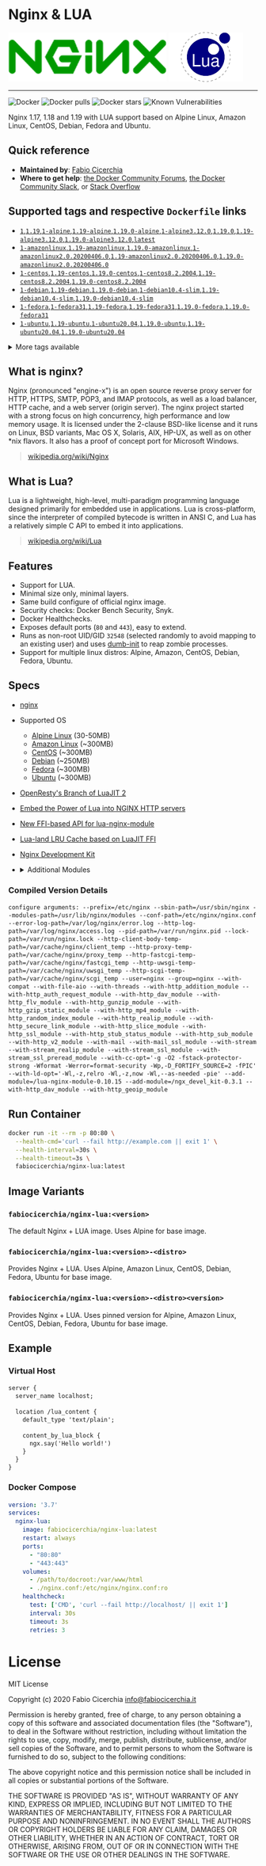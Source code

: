 # Nginx & LUA

![nginx logo](docs/logo-nginx.png)
![lua logo](docs/logo-lua.png)

---

![Docker](https://github.com/fabiocicerchia/nginx-lua/workflows/Docker/badge.svg)
![Docker pulls](https://img.shields.io/docker/pulls/fabiocicerchia/nginx-lua.svg "Docker pulls")
![Docker stars](https://img.shields.io/docker/stars/fabiocicerchia/nginx-lua.svg "Docker stars")
![Known Vulnerabilities](https://img.shields.io/badge/vulnerabilities-snyk-4b45a9)


Nginx 1.17, 1.18 and 1.19 with LUA support based on Alpine Linux, Amazon Linux, CentOS, Debian, Fedora and Ubuntu.

## Quick reference

 - **Maintained by**: [Fabio Cicerchia](https://github.com/fabiocicerchia)
 - **Where to get help**: [the Docker Community Forums](https://forums.docker.com/), [the Docker Community Slack](https://dockr.ly/slack), or [Stack Overflow](https://stackoverflow.com/search?tab=newest&q=docker)

## Supported tags and respective `Dockerfile` links

- [`1`,`1.19`,`1-alpine`,`1.19-alpine`,`1.19.0-alpine`,`1-alpine3.12.0`,`1.19.0`,`1.19-alpine3.12.0`,`1.19.0-alpine3.12.0`,`latest`](https://github.com/fabiocicerchia/nginx-lua/blob/master/nginx/1.19.0/alpine/3.12.0/Dockerfile)
- [`1-amazonlinux`,`1.19-amazonlinux`,`1.19.0-amazonlinux`,`1-amazonlinux2.0.20200406.0`,`1.19-amazonlinux2.0.20200406.0`,`1.19.0-amazonlinux2.0.20200406.0`](https://github.com/fabiocicerchia/nginx-lua/blob/master/nginx/1.19.0/amazonlinux/2.0.20200406.0/Dockerfile)
- [`1-centos`,`1.19-centos`,`1.19.0-centos`,`1-centos8.2.2004`,`1.19-centos8.2.2004`,`1.19.0-centos8.2.2004`](https://github.com/fabiocicerchia/nginx-lua/blob/master/nginx/1.19.0/centos/8.2.2004/Dockerfile)
- [`1-debian`,`1.19-debian`,`1.19.0-debian`,`1-debian10.4-slim`,`1.19-debian10.4-slim`,`1.19.0-debian10.4-slim`](https://github.com/fabiocicerchia/nginx-lua/blob/master/nginx/1.19.0/debian/10.4-slim/Dockerfile)
- [`1-fedora`,`1-fedora31`,`1.19-fedora`,`1.19-fedora31`,`1.19.0-fedora`,`1.19.0-fedora31`](https://github.com/fabiocicerchia/nginx-lua/blob/master/nginx/1.19.0/fedora/31/Dockerfile)
- [`1-ubuntu`,`1.19-ubuntu`,`1-ubuntu20.04`,`1.19.0-ubuntu`,`1.19-ubuntu20.04`,`1.19.0-ubuntu20.04`](https://github.com/fabiocicerchia/nginx-lua/blob/master/nginx/1.19.0/ubuntu/20.04/Dockerfile)

<details><summary>More tags available</summary>

- [`1.19-ubuntu19.10`,`1.19.0-ubuntu19.10`](https://github.com/fabiocicerchia/nginx-lua/blob/master/nginx/1.19.0/ubuntu/19.10/Dockerfile)
- [`1.19-ubuntu18.04`,`1.19.0-ubuntu18.04`](https://github.com/fabiocicerchia/nginx-lua/blob/master/nginx/1.19.0/ubuntu/18.04/Dockerfile)
- [`1.19-fedora30`,`1.19.0-fedora30`](https://github.com/fabiocicerchia/nginx-lua/blob/master/nginx/1.19.0/fedora/30/Dockerfile)
- [`1.19-fedora29`,`1.19.0-fedora29`](https://github.com/fabiocicerchia/nginx-lua/blob/master/nginx/1.19.0/fedora/29/Dockerfile)
- [`1.19-debian9.12-slim`,`1.19.0-debian9.12-slim`](https://github.com/fabiocicerchia/nginx-lua/blob/master/nginx/1.19.0/debian/9.12-slim/Dockerfile)
- [`1.19-debian8.11-slim`,`1.19.0-debian8.11-slim`](https://github.com/fabiocicerchia/nginx-lua/blob/master/nginx/1.19.0/debian/8.11-slim/Dockerfile)
- [`1.19-centos7.8.2003`,`1.19.0-centos7.8.2003`](https://github.com/fabiocicerchia/nginx-lua/blob/master/nginx/1.19.0/centos/7.8.2003/Dockerfile)
- [`1.19-amazonlinux2018.03.0.20200318.1`,`1.19.0-amazonlinux2018.03.0.20200318.1`](https://github.com/fabiocicerchia/nginx-lua/blob/master/nginx/1.19.0/amazonlinux/2018.03.0.20200318.1/Dockerfile)
- [`1.19-alpine3.11.6`,`1.19.0-alpine3.11.6`](https://github.com/fabiocicerchia/nginx-lua/blob/master/nginx/1.19.0/alpine/3.11.6/Dockerfile)
- [`1.19-alpine3.10.5`,`1.19.0-alpine3.10.5`](https://github.com/fabiocicerchia/nginx-lua/blob/master/nginx/1.19.0/alpine/3.10.5/Dockerfile)
- [`1.18-ubuntu`,`1.18.0-ubuntu`,`1.18-ubuntu20.04`,`1.18.0-ubuntu20.04`](https://github.com/fabiocicerchia/nginx-lua/blob/master/nginx/1.18.0/ubuntu/20.04/Dockerfile)
- [`1.18-ubuntu19.10`,`1.18.0-ubuntu19.10`](https://github.com/fabiocicerchia/nginx-lua/blob/master/nginx/1.18.0/ubuntu/19.10/Dockerfile)
- [`1.18-ubuntu18.04`,`1.18.0-ubuntu18.04`](https://github.com/fabiocicerchia/nginx-lua/blob/master/nginx/1.18.0/ubuntu/18.04/Dockerfile)
- [`1.18-fedora`,`1.18-fedora31`,`1.18.0-fedora`,`1.18.0-fedora31`](https://github.com/fabiocicerchia/nginx-lua/blob/master/nginx/1.18.0/fedora/31/Dockerfile)
- [`1.18-fedora30`,`1.18.0-fedora30`](https://github.com/fabiocicerchia/nginx-lua/blob/master/nginx/1.18.0/fedora/30/Dockerfile)
- [`1.18-fedora29`,`1.18.0-fedora29`](https://github.com/fabiocicerchia/nginx-lua/blob/master/nginx/1.18.0/fedora/29/Dockerfile)
- [`1.18-debian`,`1.18.0-debian`,`1.18-debian10.4-slim`,`1.18.0-debian10.4-slim`](https://github.com/fabiocicerchia/nginx-lua/blob/master/nginx/1.18.0/debian/10.4-slim/Dockerfile)
- [`1.18-debian9.12-slim`,`1.18.0-debian9.12-slim`](https://github.com/fabiocicerchia/nginx-lua/blob/master/nginx/1.18.0/debian/9.12-slim/Dockerfile)
- [`1.18-debian8.11-slim`,`1.18.0-debian8.11-slim`](https://github.com/fabiocicerchia/nginx-lua/blob/master/nginx/1.18.0/debian/8.11-slim/Dockerfile)
- [`1.18-centos`,`1.18.0-centos`,`1.18-centos8.2.2004`,`1.18.0-centos8.2.2004`](https://github.com/fabiocicerchia/nginx-lua/blob/master/nginx/1.18.0/centos/8.2.2004/Dockerfile)
- [`1.18-centos7.8.2003`,`1.18.0-centos7.8.2003`](https://github.com/fabiocicerchia/nginx-lua/blob/master/nginx/1.18.0/centos/7.8.2003/Dockerfile)
- [`1.18-amazonlinux`,`1.18.0-amazonlinux`,`1.18-amazonlinux2.0.20200406.0`,`1.18.0-amazonlinux2.0.20200406.0`](https://github.com/fabiocicerchia/nginx-lua/blob/master/nginx/1.18.0/amazonlinux/2.0.20200406.0/Dockerfile)
- [`1.18-amazonlinux2018.03.0.20200318.1`,`1.18.0-amazonlinux2018.03.0.20200318.1`](https://github.com/fabiocicerchia/nginx-lua/blob/master/nginx/1.18.0/amazonlinux/2018.03.0.20200318.1/Dockerfile)
- [`1.18-alpine`,`1.18.0-alpine`,`1.18-alpine3.12.0`,`1.18.0-alpine3.12.0`](https://github.com/fabiocicerchia/nginx-lua/blob/master/nginx/1.18.0/alpine/3.12.0/Dockerfile)
- [`1.18-alpine3.11.6`,`1.18.0-alpine3.11.6`](https://github.com/fabiocicerchia/nginx-lua/blob/master/nginx/1.18.0/alpine/3.11.6/Dockerfile)
- [`1.18-alpine3.10.5`,`1.18.0-alpine3.10.5`](https://github.com/fabiocicerchia/nginx-lua/blob/master/nginx/1.18.0/alpine/3.10.5/Dockerfile)
- [`1.17-ubuntu`,`1.17.10-ubuntu`,`1.17-ubuntu20.04`,`1.17.10-ubuntu20.04`](https://github.com/fabiocicerchia/nginx-lua/blob/master/nginx/1.17.10/ubuntu/20.04/Dockerfile)
- [`1.17-ubuntu19.10`,`1.17.10-ubuntu19.10`](https://github.com/fabiocicerchia/nginx-lua/blob/master/nginx/1.17.10/ubuntu/19.10/Dockerfile)
- [`1.17-ubuntu18.04`,`1.17.10-ubuntu18.04`](https://github.com/fabiocicerchia/nginx-lua/blob/master/nginx/1.17.10/ubuntu/18.04/Dockerfile)
- [`1.17-fedora`,`1.17-fedora31`,`1.17.10-fedora`,`1.17.10-fedora31`](https://github.com/fabiocicerchia/nginx-lua/blob/master/nginx/1.17.10/fedora/31/Dockerfile)
- [`1.17-fedora30`,`1.17.10-fedora30`](https://github.com/fabiocicerchia/nginx-lua/blob/master/nginx/1.17.10/fedora/30/Dockerfile)
- [`1.17-fedora29`,`1.17.10-fedora29`](https://github.com/fabiocicerchia/nginx-lua/blob/master/nginx/1.17.10/fedora/29/Dockerfile)
- [`1.17-debian`,`1.17.10-debian`,`1.17-debian10.4-slim`,`1.17.10-debian10.4-slim`](https://github.com/fabiocicerchia/nginx-lua/blob/master/nginx/1.17.10/debian/10.4-slim/Dockerfile)
- [`1.17-debian9.12-slim`,`1.17.10-debian9.12-slim`](https://github.com/fabiocicerchia/nginx-lua/blob/master/nginx/1.17.10/debian/9.12-slim/Dockerfile)
- [`1.17-debian8.11-slim`,`1.17.10-debian8.11-slim`](https://github.com/fabiocicerchia/nginx-lua/blob/master/nginx/1.17.10/debian/8.11-slim/Dockerfile)
- [`1.17-centos`,`1.17.10-centos`,`1.17-centos8.2.2004`,`1.17.10-centos8.2.2004`](https://github.com/fabiocicerchia/nginx-lua/blob/master/nginx/1.17.10/centos/8.2.2004/Dockerfile)
- [`1.17-centos7.8.2003`,`1.17.10-centos7.8.2003`](https://github.com/fabiocicerchia/nginx-lua/blob/master/nginx/1.17.10/centos/7.8.2003/Dockerfile)
- [`1.17-amazonlinux`,`1.17.10-amazonlinux`,`1.17-amazonlinux2.0.20200406.0`,`1.17.10-amazonlinux2.0.20200406.0`](https://github.com/fabiocicerchia/nginx-lua/blob/master/nginx/1.17.10/amazonlinux/2.0.20200406.0/Dockerfile)
- [`1.17-amazonlinux2018.03.0.20200318.1`,`1.17.10-amazonlinux2018.03.0.20200318.1`](https://github.com/fabiocicerchia/nginx-lua/blob/master/nginx/1.17.10/amazonlinux/2018.03.0.20200318.1/Dockerfile)
- [`1.17-alpine`,`1.17.10-alpine`,`1.17-alpine3.12.0`,`1.17.10-alpine3.12.0`](https://github.com/fabiocicerchia/nginx-lua/blob/master/nginx/1.17.10/alpine/3.12.0/Dockerfile)
- [`1.17-alpine3.11.6`,`1.17.10-alpine3.11.6`](https://github.com/fabiocicerchia/nginx-lua/blob/master/nginx/1.17.10/alpine/3.11.6/Dockerfile)
- [`1.17-alpine3.10.5`,`1.17.10-alpine3.10.5`](https://github.com/fabiocicerchia/nginx-lua/blob/master/nginx/1.17.10/alpine/3.10.5/Dockerfile)
</details>

## What is nginx?

Nginx (pronounced "engine-x") is an open source reverse proxy server for HTTP, HTTPS, SMTP, POP3, and IMAP protocols, as well as a load balancer, HTTP cache, and a web server (origin server). The nginx project started with a strong focus on high concurrency, high performance and low memory usage. It is licensed under the 2-clause BSD-like license and it runs on Linux, BSD variants, Mac OS X, Solaris, AIX, HP-UX, as well as on other *nix flavors. It also has a proof of concept port for Microsoft Windows.

> [wikipedia.org/wiki/Nginx](https://en.wikipedia.org/wiki/Nginx)

## What is Lua?

Lua is a lightweight, high-level, multi-paradigm programming language designed primarily for embedded use in applications. Lua is cross-platform, since the interpreter of compiled bytecode is written in ANSI C, and Lua has a relatively simple C API to embed it into applications.

> [wikipedia.org/wiki/Lua](https://en.wikipedia.org/wiki/Lua_(programming_language))

## Features

 - Support for LUA.
 - Minimal size only, minimal layers.
 - Same build configure of official nginx image.
 - Security checks: Docker Bench Security, Snyk.
 - Docker Healthchecks.
 - Exposes default ports (`80` and `443`), easy to extend.
 - Runs as non-root UID/GID `32548` (selected randomly to avoid mapping to an existing user) and uses [dumb-init](https://github.com/Yelp/dumb-init) to reap zombie processes.
 - Support for multiple linux distros: Alpine, Amazon, CentOS, Debian, Fedora, Ubuntu.

## Specs

 - [nginx](https://nginx.org/en/download.html)
 - Supported OS
   - [Alpine Linux](https://hub.docker.com/_/alpine) (30-50MB)
   - [Amazon Linux](https://hub.docker.com/_/amazonlinux) (~300MB)
   - [CentOS](https://hub.docker.com/_/centos) (~300MB)
   - [Debian](https://hub.docker.com/_/debian) (~250MB)
   - [Fedora](https://hub.docker.com/_/fedora) (~300MB)
   - [Ubuntu](https://hub.docker.com/_/ubuntu) (~300MB)
 - [OpenResty's Branch of LuaJIT 2](https://github.com/openresty/luajit2)
 - [Embed the Power of Lua into NGINX HTTP servers](https://github.com/openresty/lua-nginx-module)
 - [New FFI-based API for lua-nginx-module](https://github.com/openresty/lua-resty-core)
 - [Lua-land LRU Cache based on LuaJIT FFI](https://github.com/openresty/lua-resty-lrucache)
 - [Nginx Development Kit](https://github.com/vision5/ngx_devel_kit)
 - <details><summary>Additional Modules</summary>

   - [ngx_http_addition_module](http://nginx.org/en/docs/http/ngx_http_addition_module.html)
   - [ngx_http_auth_request_module](http://nginx.org/en/docs/http/ngx_http_auth_request_module.html)
   - [ngx_http_dav_module](http://nginx.org/en/docs/http/ngx_http_dav_module.html)
   - [ngx_http_flv_module](http://nginx.org/en/docs/http/ngx_http_flv_module.html)
   - [ngx_http_geoip_module](http://nginx.org/en/docs/http/ngx_http_geoip_module.html)
   - [ngx_http_gunzip_module](http://nginx.org/en/docs/http/ngx_http_gunzip_module.html)
   - [ngx_http_gzip_static_module](http://nginx.org/en/docs/http/ngx_http_gzip_static_module.html)
   - [ngx_http_mp4_module](http://nginx.org/en/docs/http/ngx_http_mp4_module.html)
   - [ngx_http_random_index_module](http://nginx.org/en/docs/http/ngx_http_random_index_module.html)
   - [ngx_http_realip_module](http://nginx.org/en/docs/http/ngx_http_realip_module.html)
   - [ngx_http_secure_link_module](http://nginx.org/en/docs/http/ngx_http_secure_link_module.html)
   - [ngx_http_slice_module](http://nginx.org/en/docs/http/ngx_http_slice_module.html)
   - [ngx_http_ssl_module](http://nginx.org/en/docs/http/ngx_http_ssl_module.html)
   - [ngx_http_stub_status_module](http://nginx.org/en/docs/http/ngx_http_stub_status_module.html)
   - [ngx_http_sub_module](http://nginx.org/en/docs/http/ngx_http_sub_module.html)
   - [ngx_http_v2_module](http://nginx.org/en/docs/http/ngx_http_v2_module.html)
   - [ngx_mail_ssl_module](http://nginx.org/en/docs/mail/ngx_mail_ssl_module.html)
   - [ngx_stream_realip_module](http://nginx.org/en/docs/stream/ngx_stream_realip_module.html)
   - [ngx_stream_ssl_module](http://nginx.org/en/docs/stream/ngx_stream_ssl_module.html)
   - [ngx_stream_ssl_preread_module](http://nginx.org/en/docs/stream/ngx_stream_ssl_preread_module.html)
   </details>

### Compiled Version Details

```console
configure arguments: --prefix=/etc/nginx --sbin-path=/usr/sbin/nginx --modules-path=/usr/lib/nginx/modules --conf-path=/etc/nginx/nginx.conf --error-log-path=/var/log/nginx/error.log --http-log-path=/var/log/nginx/access.log --pid-path=/var/run/nginx.pid --lock-path=/var/run/nginx.lock --http-client-body-temp-path=/var/cache/nginx/client_temp --http-proxy-temp-path=/var/cache/nginx/proxy_temp --http-fastcgi-temp-path=/var/cache/nginx/fastcgi_temp --http-uwsgi-temp-path=/var/cache/nginx/uwsgi_temp --http-scgi-temp-path=/var/cache/nginx/scgi_temp --user=nginx --group=nginx --with-compat --with-file-aio --with-threads --with-http_addition_module --with-http_auth_request_module --with-http_dav_module --with-http_flv_module --with-http_gunzip_module --with-http_gzip_static_module --with-http_mp4_module --with-http_random_index_module --with-http_realip_module --with-http_secure_link_module --with-http_slice_module --with-http_ssl_module --with-http_stub_status_module --with-http_sub_module --with-http_v2_module --with-mail --with-mail_ssl_module --with-stream --with-stream_realip_module --with-stream_ssl_module --with-stream_ssl_preread_module --with-cc-opt='-g -O2 -fstack-protector-strong -Wformat -Werror=format-security -Wp,-D_FORTIFY_SOURCE=2 -fPIC' --with-ld-opt='-Wl,-z,relro -Wl,-z,now -Wl,--as-needed -pie' --add-module=/lua-nginx-module-0.10.15 --add-module=/ngx_devel_kit-0.3.1 --with-http_dav_module --with-http_geoip_module
```

## Run Container

```bash
docker run -it --rm -p 80:80 \
  --health-cmd='curl --fail http://example.com || exit 1' \
  --health-interval=30s \
  --health-timeout=3s \
  fabiocicerchia/nginx-lua:latest
```

## Image Variants

### `fabiocicerchia/nginx-lua:<version>`
The default Nginx + LUA image. Uses Alpine for base image.

### `fabiocicerchia/nginx-lua:<version>-<distro>`
Provides Nginx + LUA. Uses Alpine, Amazon Linux, CentOS, Debian, Fedora, Ubuntu for base image.

### `fabiocicerchia/nginx-lua:<version>-<distro><version>`
Provides Nginx + LUA. Uses pinned version for Alpine, Amazon Linux, CentOS, Debian, Fedora, Ubuntu for base image.

## Example

### Virtual Host

```nginx
server {
  server_name localhost;

  location /lua_content {
    default_type 'text/plain';

    content_by_lua_block {
      ngx.say('Hello world!')
    }
  }
}
```

### Docker Compose

```yaml
version: '3.7'
services:
  nginx-lua:
    image: fabiocicerchia/nginx-lua:latest
    restart: always
    ports:
      - "80:80"
      - "443:443"
    volumes:
      - /path/to/docroot:/var/www/html
      - ./nginx.conf:/etc/nginx/nginx.conf:ro
    healthcheck:
      test: ['CMD', 'curl --fail http://localhost/ || exit 1']
      interval: 30s
      timeout: 3s
      retries: 3
```

# License

MIT License

Copyright (c) 2020 Fabio Cicerchia <info@fabiocicerchia.it>

Permission is hereby granted, free of charge, to any person obtaining a copy
of this software and associated documentation files (the "Software"), to deal
in the Software without restriction, including without limitation the rights
to use, copy, modify, merge, publish, distribute, sublicense, and/or sell
copies of the Software, and to permit persons to whom the Software is
furnished to do so, subject to the following conditions:

The above copyright notice and this permission notice shall be included in all
copies or substantial portions of the Software.

THE SOFTWARE IS PROVIDED "AS IS", WITHOUT WARRANTY OF ANY KIND, EXPRESS OR
IMPLIED, INCLUDING BUT NOT LIMITED TO THE WARRANTIES OF MERCHANTABILITY,
FITNESS FOR A PARTICULAR PURPOSE AND NONINFRINGEMENT. IN NO EVENT SHALL THE
AUTHORS OR COPYRIGHT HOLDERS BE LIABLE FOR ANY CLAIM, DAMAGES OR OTHER
LIABILITY, WHETHER IN AN ACTION OF CONTRACT, TORT OR OTHERWISE, ARISING FROM,
OUT OF OR IN CONNECTION WITH THE SOFTWARE OR THE USE OR OTHER DEALINGS IN THE
SOFTWARE.
